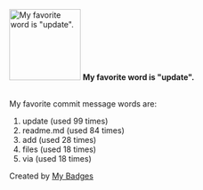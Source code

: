 <img src="https://github.com/my-badges/my-badges/blob/master/src/all-badges/favorite-word/favorite-word.png?raw=true" alt="My favorite word is &quot;update&quot;." title="My favorite word is &quot;update&quot;." width="128">
<strong>My favorite word is &quot;update&quot;.</strong>
<br><br>

My favorite commit message words are:

1. update (used 99 times)
2. readme.md (used 84 times)
3. add (used 28 times)
4. files (used 18 times)
5. via (used 18 times)


Created by <a href="https://github.com/my-badges/my-badges">My Badges</a>